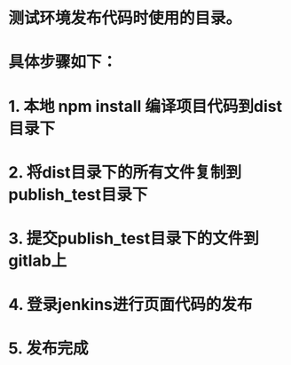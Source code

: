 # 测试环境发布代码时使用的目录。
# 具体步骤如下：
# 1. 本地 npm install 编译项目代码到dist目录下
# 2. 将dist目录下的所有文件复制到publish_test目录下
# 3. 提交publish_test目录下的文件到gitlab上
# 4. 登录jenkins进行页面代码的发布
# 5. 发布完成
